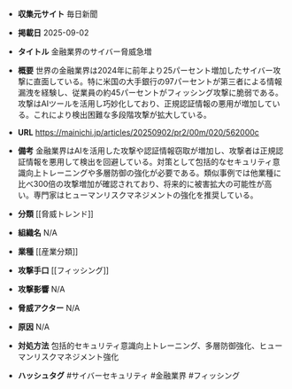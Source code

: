 - **収集元サイト**
毎日新聞

- **掲載日**
2025-09-02

- **タイトル**
金融業界のサイバー脅威急増

- **概要**
世界の金融業界は2024年に前年より25パーセント増加したサイバー攻撃に直面している。特に米国の大手銀行の97パーセントが第三者による情報漏洩を経験し、従業員の約45パーセントがフィッシング攻撃に脆弱である。攻撃はAIツールを活用し巧妙化しており、正規認証情報の悪用が増加している。これにより検出困難な多段階攻撃が拡大している。

- **URL**
https://mainichi.jp/articles/20250902/pr2/00m/020/562000c

- **備考**
金融業界はAIを活用した攻撃や認証情報窃取が増加し、攻撃者は正規認証情報を悪用して検出を回避している。対策として包括的なセキュリティ意識向上トレーニングや多層防御の強化が必要である。類似事例では他業種に比べ300倍の攻撃増加が確認されており、将来的に被害拡大の可能性が高い。専門家はヒューマンリスクマネジメントの強化を推奨している。

- **分類**
[[脅威トレンド]]

- **組織名**
N/A

- **業種**
[[産業分類]]

- **攻撃手口**
[[フィッシング]]

- **攻撃影響**
N/A

- **脅威アクター**
N/A

- **原因**
N/A

- **対処方法**
包括的セキュリティ意識向上トレーニング、多層防御強化、ヒューマンリスクマネジメント強化

- **ハッシュタグ**
#サイバーセキュリティ #金融業界 #フィッシング
